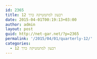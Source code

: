```yaml
---
id: 2365
title: רבעון למתמטיקה כרך 12
date: 2015-04-01T00:19:13+03:00
author: admin
layout: post
guid: http://net-gar.net/?p=2365
permalink: '/2015/04/01/quarterly-12/'
categories:
  - רבעון למתמטיקה כרך 12
---
```

